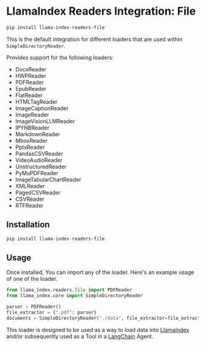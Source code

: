 # LlamaIndex Readers Integration: File

```bash
pip install llama-index-readers-file
```

This is the default integration for different loaders that are used within `SimpleDirectoryReader`.

Provides support for the following loaders:
- DocxReader
- HWPReader
- PDFReader
- EpubReader
- FlatReader
- HTMLTagReader
- ImageCaptionReader
- ImageReader
- ImageVisionLLMReader
- IPYNBReader
- MarkdownReader
- MboxReader
- PptxReader
- PandasCSVReader
- VideoAudioReader
- UnstructuredReader
- PyMuPDFReader
- ImageTabularChartReader
- XMLReader
- PagedCSVReader
- CSVReader
- RTFReader

## Installation

```bash
pip install llama-index-readers-file
```

## Usage

Once installed, You can import any of the loader. Here's an example usage of one of the loader.

```python
from llama_index.readers.file import PDFReader
from llama_index.core import SimpleDirectoryReader

parser = PDFReader()
file_extractor = {".pdf": parser}
documents = SimpleDirectoryReader("./data", file_extractor=file_extractor).load_data()

```

This loader is designed to be used as a way to load data into [LlamaIndex](https://github.com/run-llama/llama_index/tree/main/llama_index) and/or subsequently used as a Tool in a [LangChain](https://github.com/hwchase17/langchain) Agent.